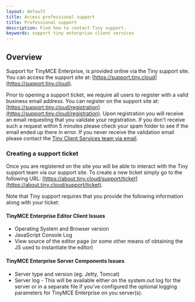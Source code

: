 ```yaml
---
layout: default
title: Access professional support
title: Professional support
description: Find how to contact Tiny support.
keywords: support tiny enterprise client services
---
```


## Overview

Support for TinyMCE Enterprise, is provided online via the Tiny support site.  You can access the support site at: [https://support.tiny.cloud](https://support.tiny.cloud).

Prior to opening a support ticket, we require all users to register with a valid business email address. You can register on the support site at: [https://support.tiny.cloud/registration](https://support.tiny.cloud/registration). Upon registration you will receive an email requesting that you validate your registration. If you don't receive such a request within 5 minutes please check your spam folder to see if the email ended up there in error. If you never receive the validation email please contact the [Tiny Client Services team via email](mailto:clientservices@tiny.cloud).

### Creating a support ticket

Once you are registered on the site you will be able to interact with the Tiny support team via our support site.  To create a new ticket simply go to the following URL: [https://about.tiny.cloud/support/ticket](https://about.tiny.cloud/support/ticket).

Note that Tiny support requires that you provide the following information along with your ticket:

#### TinyMCE Enterprise Editor Client Issues

* Operating System and Browser version
* JavaScript Console Log
* View source of the editor page (or some other means of obtaining the JS used to instantiate the editor)

#### TinyMCE Enterprise Server Components Issues

* Server type and version (eg. Jetty, Tomcat)
* Server log - This will be available either on the system.out log for the server or in a separate file if you've configured the optional logging parameters for TinyMCE Enterprise on you server(s).
